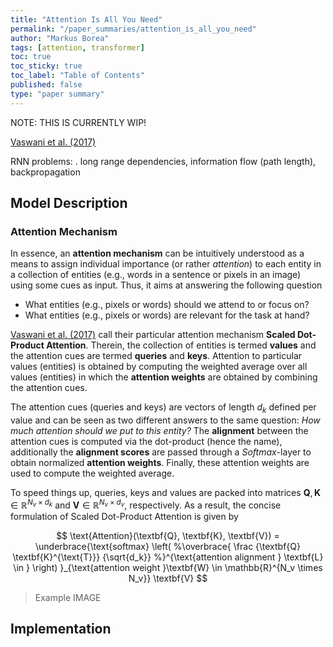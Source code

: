 ```yaml
---
title: "Attention Is All You Need"
permalink: "/paper_summaries/attention_is_all_you_need"
author: "Markus Borea"
tags: [attention, transformer]
toc: true
toc_sticky: true
toc_label: "Table of Contents"
published: false
type: "paper summary"
---
```


NOTE: THIS IS CURRENTLY WIP!

[Vaswani et al. (2017)](https://arxiv.org/abs/1706.03762)

RNN problems:
. long range dependencies, information flow (path length), backpropagation


## Model Description

### Attention Mechanism

In essence, an **attention mechanism** can be intuitively understood as a means to assign individual
importance (or rather *attention*) to each entity in a collection of entities (e.g., words in a
sentence or pixels in an image) using some cues as input. Thus, it aims at answering the following
question

* What entities (e.g., pixels or words) should we attend to or focus on?
* What entities (e.g., pixels or words) are relevant for the task at hand?

[Vaswani et al. (2017)](https://arxiv.org/abs/1706.03762) call their particular attention mechanism
**Scaled Dot-Product Attention**. Therein, the collection of entities is termed **values** and the
attention cues are termed **queries** and **keys**. Attention to particular values (entities) is
obtained by computing the weighted average over all values (entities) in which the **attention
weights** are obtained by combining the attention cues.

The attention cues (queries and keys) are vectors of length $d_k$ defined per value and can
be seen as two different answers to the same question: *How much attention should we put to this
entity?* The **alignment** between the attention cues is computed via the dot-product (hence the
name), additionally the **alignment scores** are passed through a *Softmax*-layer to obtain
normalized **attention weights**. Finally, these attention weights are used to compute the weighted
average. 

To speed things up, queries, keys and values are packed into matrices $\textbf{Q}, \textbf{K}
\in \mathbb{R}^{N_v \times d_k}$ and $\textbf{V} \in \mathbb{R}^{N_v \times d_v}$,
respectively. As a result, the concise formulation of Scaled Dot-Product Attention is given by 

$$
\text{Attention}(\textbf{Q}, \textbf{K}, \textbf{V}) = 
\underbrace{\text{softmax} 
	\left(
	%\overbrace{
	\frac {\textbf{Q} \textbf{K}^{\text{T}}} {\sqrt{d_k}}
	%}^{\text{attention alignment }  \textbf{L} \in }
	\right)
}_{\text{attention weight }\textbf{W} \in \mathbb{R}^{N_v \times N_v}} \textbf{V}
$$

> Example IMAGE


## Implementation
